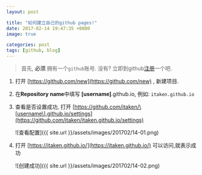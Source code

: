 ```yaml
---
layout: post

title: "如何建立自己的github pages!"
date: 2017-02-14 19:47:35 +0800
image: true

categories: post
tags: [github, blog]
---
```

>首先, **必须** 拥有一个`github`账号. 没有? 立即到github[注册](https://github.com/join)一个吧.

1. 打开 [https://github.com/new](https://github.com/new) , 新建项目.

1. 在**Repository name**中填写 **[username]**.github.io, 例如: `itaken.github.io`

1. 查看是否设置成功, 打开 [https://github.com/itaken/\[username\].github.io/settings](https://github.com/itaken/itaken.github.io/settings)

   ![查看配置]({{ site.url }}/assets/images/201702/14-01.png)

1. 打开 [https://itaken.github.io/](https://itaken.github.io/) 可以访问,就表示成功

    ![创建成功]({{ site.url }}/assets/images/201702/14-02.png)
